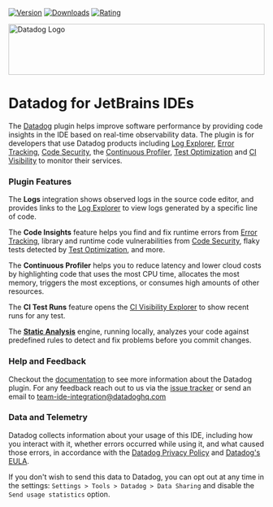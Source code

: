 <!-- https://docs.github.com/en/github/writing-on-github/getting-started-with-writing-and-formatting-on-github/basic-writing-and-formatting-syntax#specifying-the-theme-an-image-is-shown-to -->
[![Version](https://img.shields.io/jetbrains/plugin/v/19495)](https://plugins.jetbrains.com/plugin/19495-datadog) [![Downloads](https://img.shields.io/jetbrains/plugin/d/19495)](https://plugins.jetbrains.com/plugin/19495-datadog) [![Rating](https://img.shields.io/jetbrains/plugin/r/rating/19495)](https://plugins.jetbrains.com/plugin/19495-datadog)

<picture>
  <source media="(prefers-color-scheme: dark)" srcset=".github/images/dd_logo_h_white.svg?raw=true" width="100%" height="100" alt="Datadog Logo">
  <img src=".github/images/dd_logo_h_rgb.svg?raw=true" width="100%" height="100" alt="Datadog Logo">
</picture>

# Datadog for JetBrains IDEs

The [Datadog](https://www.datadoghq.com/) plugin helps improve software performance by providing code insights in the IDE
based on real-time observability data.  The plugin is for developers that use Datadog products including 
[Log Explorer](https://docs.datadoghq.com/logs/explorer/), [Error Tracking](https://docs.datadoghq.com/tracing/error_tracking/), [Code Security](https://docs.datadoghq.com/security/code_security/), the [Continuous Profiler](https://docs.datadoghq.com/profiler/), [Test Optimization](https://docs.datadoghq.com/tests/) and [CI Visibility](https://docs.datadoghq.com/continuous_integration/) to monitor their services.

### Plugin Features

The **Logs** integration shows observed logs in the source code editor,
and provides links to the [Log Explorer](https://docs.datadoghq.com/logs/explorer/) to view logs generated by a specific line of code.

The **Code Insights** feature helps you find and fix runtime errors from [Error Tracking](https://docs.datadoghq.com/tracing/error_tracking/), library and runtime code vulnerabilities from [Code Security](https://docs.datadoghq.com/security/code_security/), flaky tests detected by [Test Optimization](https://docs.datadoghq.com/tests/), and more.

The **Continuous Profiler** helps you to reduce latency and lower cloud costs by highlighting code that uses the most CPU time, allocates the most memory, triggers the most exceptions, or consumes high amounts of other resources.

The **CI Test Runs** feature opens the [CI Visibility Explorer](https://docs.datadoghq.com/continuous_integration/explorer) to show recent runs for any test.

The **[Static Analysis](https://docs.datadoghq.com/security/code_security/static_analysis/)** engine, running locally, analyzes your code against predefined rules to detect and
fix problems before you commit changes.

### Help and Feedback
Checkout the [documentation](https://docs.datadoghq.com/developers/ide_integrations/idea/) to see more information about the
Datadog plugin. For any feedback reach out to us via the [issue tracker](https://github.com/DataDog/datadog-for-intellij-platform/issues) or send an email to team-ide-integration@datadoghq.com

### Data and Telemetry
Datadog collects information about your usage of this IDE, including how you interact with it, whether errors occurred while using it, and what caused those errors, in accordance with the [Datadog Privacy Policy](https://www.datadoghq.com/legal/privacy/) and [Datadog's EULA](https://www.datadoghq.com/legal/eula/).

If you don't wish to send this data to Datadog, you can opt out at any time in the settings: `Settings > Tools > Datadog > Data Sharing` and disable the `Send usage statistics` option.
